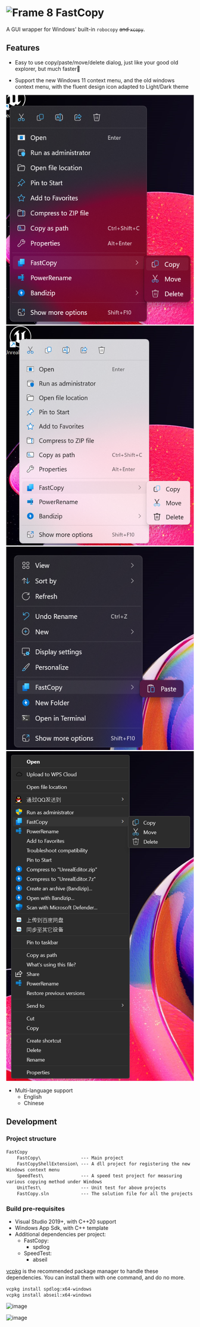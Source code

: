 #  ![Frame 8](https://user-images.githubusercontent.com/6630660/212826788-9eeab669-783c-472b-98ed-ee049984cc19.png) FastCopy

A GUI wrapper for Windows' built-in `robocopy` ~~and `xcopy`~~.

## Features
- Easy to use copy/paste/move/delete dialog, just like your good old explorer, but much faster🚀

- Support the new Windows 11 context menu, and the old windows context menu, with the fluent design icon adapted to Light/Dark theme

![](Screenshots/NewMenuCopy_Dark.png)
![](Screenshots/NewMenuCopy_Light.png)
![](Screenshots/NewMenuPaste_Dark.png)
![](Screenshots/OldMenuCopy_Dark.png)

- Multi-language support
  + English
  + Chinese


## Development
### Project structure
```
FastCopy
    FastCopy\               --- Main project
    FastCopyShellExtension\ --- A dll project for registering the new Windows context menu
    SpeedTest\              --- A speed test project for measuring various copying method under Windows
    UnitTest\               --- Unit test for above projects
    FastCopy.sln            --- The solution file for all the projects
```
### Build pre-requisites
- Visual Studio 2019+, with C++20 support
- Windows App Sdk, with C++ template
- Additional dependencies per project:
  + FastCopy:
    - spdlog
  + SpeedTest:
    - abseil

[vcpkg](https://vcpkg.io/en/) is the recommended package manager to handle these dependencies. 
You can install them with one command, and do no more.
```
vcpkg install spdlog:x64-windows
vcpkg install abseil:x64-windows
``` 

![image](https://user-images.githubusercontent.com/6630660/212826364-28155c87-c809-4ab8-b203-c8438fa64749.png)

![image](https://user-images.githubusercontent.com/6630660/212826583-75744773-2f10-45a7-8e5d-281ab1f9eee3.png)
